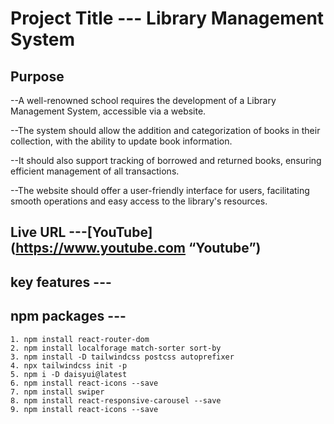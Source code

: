 # Project Title --- Library Management System

## Purpose
--A well-renowned school requires the development of a Library Management System, accessible via a website.

--The system should allow the addition and categorization of books in their collection, with the ability to update book information.

--It should also support tracking of borrowed and returned books, ensuring efficient management of all transactions.

--The website should offer a user-friendly interface for users, facilitating smooth operations and easy access to the library's resources.


## Live URL ---[YouTube] (https://www.youtube.com “Youtube”)




## key features ---



## npm packages ---
    1. npm install react-router-dom
    2. npm install localforage match-sorter sort-by
    3. npm install -D tailwindcss postcss autoprefixer
    4. npx tailwindcss init -p
    5. npm i -D daisyui@latest
    6. npm install react-icons --save
    7. npm install swiper
    8. npm install react-responsive-carousel --save
    9. npm install react-icons --save

   
